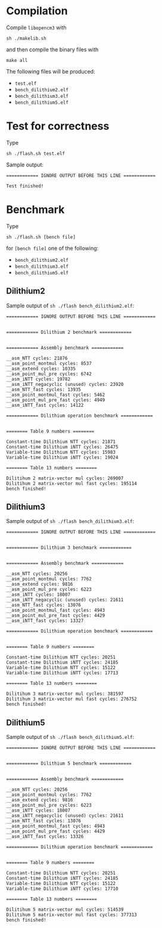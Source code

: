 
# Compilation

Compile `libopencm3` with
```
sh ./makelib.sh
```
and then compile the binary files with
```
make all
```
The following files will be produced:
- `test.elf`
- `bench_dilithium2.elf`
- `bench_dilithium3.elf`
- `bench_dilithium5.elf`

# Test for correctness

Type
```
sh ./flash.sh test.elf
```

Sample output:
```
============ IGNORE OUTPUT BEFORE THIS LINE ============

Test finished!
```

# Benchmark

Type
```
sh ./flash.sh [bench file]
```
for `[bench file]` one of the following:
- `bench_dilithium2.elf`
- `bench_dilithium3.elf`
- `bench_dilithium5.elf`

## Dilithium2

Sample output of `sh ./flash bench_dilithium2.elf`:
```
============ IGNORE OUTPUT BEFORE THIS LINE ============


============ Dilithium 2 benchmark ============


============ Assembly benchmark ============

__asm_NTT cycles: 21876
__asm_point_montmul cycles: 8537
__asm_extend cycles: 10335
__asm_point_mul_pre cycles: 6742
__asm_iNTT cycles: 19782
__asm_iNTT_negacyclic (unused) cycles: 23920
__asm_NTT_fast cycles: 13935
__asm_point_montmul_fast cycles: 5462
__asm_point_mul_pre_fast cycles: 4949
__asm_iNTT_fast cycles: 14122

============ Dilithium operation benchmark ============


======== Table 9 numbers ========

Constant-time Dilithium NTT cycles: 21871
Constant-time Dilithium iNTT cycles: 26475
Variable-time Dilithium NTT cycles: 15983
Variable-time Dilithium iNTT cycles: 19024

======== Table 13 numbers ========

Dilitihum 2 matrix-vector mul cycles: 269007
Dilitihum 2 matrix-vector mul fast cycles: 195114
bench finished!
```

## Dilithium3

Sample output of `sh ./flash bench_dilithium3.elf`:
```
============ IGNORE OUTPUT BEFORE THIS LINE ============


============ Dilithium 3 benchmark ============


============ Assembly benchmark ============

__asm_NTT cycles: 20256
__asm_point_montmul cycles: 7762
__asm_extend cycles: 9816
__asm_point_mul_pre cycles: 6223
__asm_iNTT cycles: 18007
__asm_iNTT_negacyclic (unused) cycles: 21611
__asm_NTT_fast cycles: 13076
__asm_point_montmul_fast cycles: 4943
__asm_point_mul_pre_fast cycles: 4429
__asm_iNTT_fast cycles: 13327

============ Dilithium operation benchmark ============


======== Table 9 numbers ========

Constant-time Dilithium NTT cycles: 20251
Constant-time Dilithium iNTT cycles: 24185
Variable-time Dilithium NTT cycles: 15122
Variable-time Dilithium iNTT cycles: 17713

======== Table 13 numbers ========

Dilitihum 3 matrix-vector mul cycles: 381597
Dilitihum 3 matrix-vector mul fast cycles: 276752
bench finished!
```

## Dilithium5

Sample output of `sh ./flash bench_dilithium5.elf`:
```
============ IGNORE OUTPUT BEFORE THIS LINE ============


============ Dilithium 5 benchmark ============


============ Assembly benchmark ============

__asm_NTT cycles: 20256
__asm_point_montmul cycles: 7762
__asm_extend cycles: 9816
__asm_point_mul_pre cycles: 6223
__asm_iNTT cycles: 18007
__asm_iNTT_negacyclic (unused) cycles: 21611
__asm_NTT_fast cycles: 13076
__asm_point_montmul_fast cycles: 4943
__asm_point_mul_pre_fast cycles: 4429
__asm_iNTT_fast cycles: 13326

============ Dilithium operation benchmark ============


======== Table 9 numbers ========

Constant-time Dilithium NTT cycles: 20251
Constant-time Dilithium iNTT cycles: 24185
Variable-time Dilithium NTT cycles: 15122
Variable-time Dilithium iNTT cycles: 17710

======== Table 13 numbers ========

Dilitihum 5 matrix-vector mul cycles: 514539
Dilitihum 5 matrix-vector mul fast cycles: 377313
bench finished!
```

